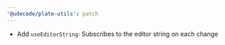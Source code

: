 ```yaml
---
'@udecode/plate-utils': patch
---
```


- Add `useEditorString`: Subscribes to the editor string on each change
